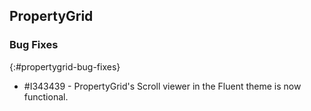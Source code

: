 ## PropertyGrid

### Bug Fixes
{:#propertygrid-bug-fixes}

* \#I343439 - PropertyGrid's Scroll viewer in the Fluent theme is now functional.
